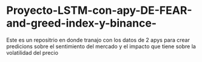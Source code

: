# Proyecto-LSTM-con-apy-DE-FEAR-and-greed-index-y-binance-
Este es un repositrio en donde tranajo con los datos de 2 apys para crear predicions sobre el sentimiento del mercado y el impacto que tiene sobre la volatilidad del precio 
